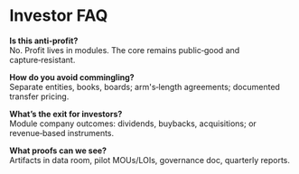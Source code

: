 # Investor FAQ

**Is this anti‑profit?**  
No. Profit lives in modules. The core remains public‑good and capture‑resistant.

**How do you avoid commingling?**  
Separate entities, books, boards; arm's‑length agreements; documented transfer pricing.

**What’s the exit for investors?**  
Module company outcomes: dividends, buybacks, acquisitions; or revenue‑based instruments.

**What proofs can we see?**  
Artifacts in data room, pilot MOUs/LOIs, governance doc, quarterly reports.

